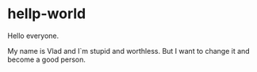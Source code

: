 # hellp-world

Hello everyone.

My name is Vlad and I`m stupid and worthless. But I want to change it and become a good person.
